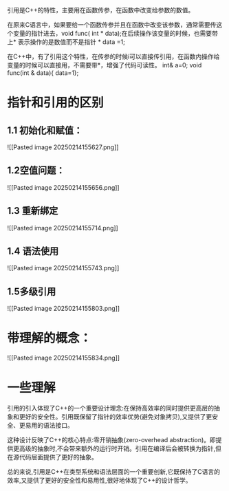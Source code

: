 引用是C++的特性，主要用在函数传参，在函数中改变给参数的数值。

在原来C语言中，如果要给一个函数传参并且在函数中改变该参数，通常需要传这个变量的指针进去，void func( int * data);在后续操作该变量的时候，也需要带上* 表示操作的是数值而不是指针     * data =1;

在C++中，有了引用这个特性，在传参的时候i可以直接传引用，在函数内操作给变量的时候可以直接用，不需要带*，增强了代码可读性。
int& a=0; void func(int & data){ data=1};





# 指针和引用的区别
## 1.1 初始化和赋值：
![[Pasted image 20250214155627.png]]
## 1.2空值问题：
![[Pasted image 20250214155656.png]]
## 1.3 重新绑定
![[Pasted image 20250214155714.png]]

## 1.4 语法使用
![[Pasted image 20250214155743.png]]
## 1.5多级引用
![[Pasted image 20250214155803.png]]



# 带理解的概念：
![[Pasted image 20250214155834.png]]




# 一些理解

引用的引入体现了C++的一个重要设计理念:在保持高效率的同时提供更高层的抽象和更好的安全性。引用既保留了指针的效率优势(避免对象拷贝),又提供了更安全、更易用的语法接口。

这种设计反映了C++的核心特点:零开销抽象(zero-overhead abstraction)。即提供更高级的抽象时,不会带来额外的运行时开销。引用在编译后会被转换为指针,但在源代码层面提供了更好的抽象。

总的来说,引用是C++在类型系统和语法层面的一个重要创新,它既保持了C语言的效率,又提供了更好的安全性和易用性,很好地体现了C++的设计哲学。